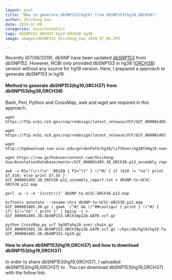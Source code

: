```yaml
---
layout: post
title: "How to generate dbSNP153(hg19) from dbSNP153(hg38,GRCH38)"
author: Shicheng Guo
date: 2019-07-09
categories: bioinformatics
tags: dbSNP153 GRCH37 hg19 GRCH38 hg38
image: images/dbSNP153_Shicheng_Guo_2019_07_09.JPG

---
```


Recently (07/09/2019), dbSNP have been updated [dbSNP153](https://ftp.ncbi.nih.gov/snp/redesign/latest_release/VCF/GCF_000001405.38.gz) from dbSNP152. However, NCBI only provided dbSNP153 in hg38 ([GRCH38](http://mirrors.vbi.vt.edu/mirrors/ftp.ncbi.nih.gov/genomes/refseq/vertebrate_mammalian/Homo_sapiens/all_assembly_versions/GCF_000001405.38_GRCh38.p12/GCF_000001405.38_GRCh38.p12_assembly_report.txt)) version without any source for hg19 version. Here, I prepared a approach to generate dbSNP153 in hg19. 


#### Method to generate dbSNP153(hg19,GRCH37) from dbSNP153(hg38,GRCH38)

Bash, Perl, Python and CrossMap, awk and wget are required in this approach. 

```
wget https://ftp.ncbi.nih.gov/snp/redesign/latest_release/VCF/GCF_000001405.38.gz

wget https://ftp.ncbi.nih.gov/snp/redesign/latest_release/VCF/GCF_000001405.38.gz.tbi

wget http://hgdownload.soe.ucsc.edu/goldenPath/hg38/liftOver/hg38ToHg19.over.chain.gz

wget https://raw.githubusercontent.com/Shicheng-Guo/AnnotationDatabase/master/GCF_000001405.38_GRCh38.p12_assembly_report.txt

awk -v RS="(\r)?\n" 'BEGIN { FS="\t" } !/^#/ { if ($10 != "na") print $7,$10; else print $7,$5 }' GCF_000001405.38_GRCh38.p12_assembly_report.txt > dbSNP-to-UCSC-GRCh38.p12.map

perl -p -i -e '{s/chr//}' dbSNP-to-UCSC-GRCh38.p12.map

bcftools annotate --rename-chrs dbSNP-to-UCSC-GRCh38.p12.map GCF_000001405.38.gz | gawk '/^#/ && !/^##contig=/ { print } !/^#/ { if( $1!="na" ) print }' | bgzip -c > GCF_000001405.38.dbSNP153.GRCh38p12b.GATK.vcf.gz

python CrossMap.py vcf hg38Tohg19.over.chain.gz GCF_000001405.38.dbSNP153.GRCh38p12b.GATK.vcf.gz ~/hpc/db/hg19/hg19.fa  GCF_000001405.38.dbSNP153.hg19.gz
```

#### How to share dbSNP153(hg19,GRCH37) and how to download dbSNP153(hg19,GRCH37)

In order to share dbSNP153(hg19,GRCH37), I uploaded dbSNP153(hg19,GRCH37) to . You can download dbSNP153(hg19,GRCH37) with the follow link: 
